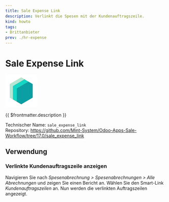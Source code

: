 ```yaml
---
title: Sale Expense Link
description: Verlinkt die Spesen mit der Kundenauftragszeile.
kind: howto
tags:
- Drittanbieter
prev: ./hr-expense
---
```

# Sale Expense Link
![icon_oms_box](attachments/icons_odoo_mint_system.png)

{{ $frontmatter.description }}

Technischer Name: `sale_expense_link`\
Repository: <https://github.com/Mint-System/Odoo-Apps-Sale-Workflow/tree/17.0/sale_expense_link>

## Verwendung

### Verlinkte Kundenauftragszeile anzeigen

Navigieren Sie nach *Spesenabrechnung > Spesenabrechnungen > Alle Abrechnungen* und zeigen Sie einen Bericht an. Wählen Sie den Smart-Link *Kundenauftragszeilen* an. Nun werden die verlinkten Auftragszeilen angezeigt.